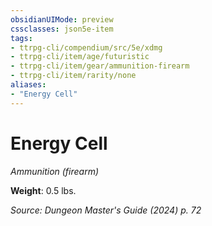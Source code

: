 ```yaml
---
obsidianUIMode: preview
cssclasses: json5e-item
tags:
- ttrpg-cli/compendium/src/5e/xdmg
- ttrpg-cli/item/age/futuristic
- ttrpg-cli/item/gear/ammunition-firearm
- ttrpg-cli/item/rarity/none
aliases: 
- "Energy Cell"
---
```

# Energy Cell
*Ammunition (firearm)*  


**Weight**: 0.5 lbs.

*Source: Dungeon Master's Guide (2024) p. 72*